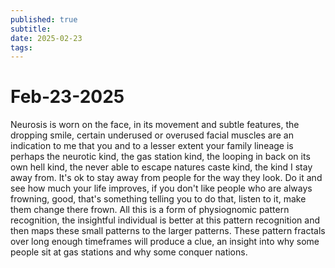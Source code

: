 ```yaml
---
published: true
subtitle: 
date: 2025-02-23
tags: 
---
```


# Feb-23-2025

Neurosis is worn on the face, in its movement and subtle features, the dropping smile, certain underused or overused facial muscles are an indication to me that you and to a lesser extent your family lineage is perhaps the neurotic kind, the gas station kind, the looping in back on its own hell kind, the never able to escape natures caste kind, the kind I stay away from. It's ok to stay away from people for the way they look. Do it and see how much your life improves, if you don't like people who are always frowning, good, that's something telling you to do that, listen to it, make them change there frown. All this is a form of physiognomic pattern recognition, the insightful individual is better at this pattern recognition and then maps these small patterns to the larger patterns. These pattern fractals over long enough timeframes will produce a clue, an insight into why some people sit at gas stations and why some conquer nations.

